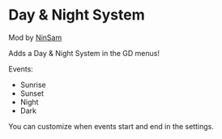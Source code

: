 # Day & Night System

Mod by [NinSam](https://gdbrowser.com/u/20754112)

Adds a Day & Night System in the GD menus!

Events:

- Sunrise
- Sunset
- Night
- Dark

You can customize when events start and end in the settings.